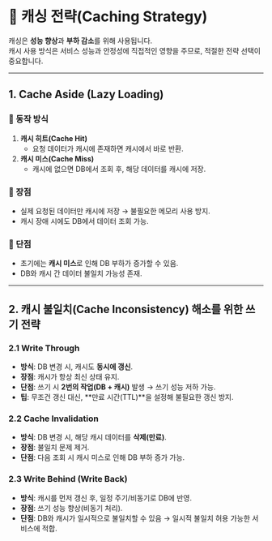 # 📌 캐싱 전략(Caching Strategy)

캐싱은 **성능 향상**과 **부하 감소**를 위해 사용됩니다.  
캐시 사용 방식은 서비스 성능과 안정성에 직접적인 영향을 주므로, 적절한 전략 선택이 중요합니다.

---

## 1. Cache Aside (Lazy Loading)

### 🔹 동작 방식
1. **캐시 히트(Cache Hit)**  
   - 요청 데이터가 캐시에 존재하면 캐시에서 바로 반환.
2. **캐시 미스(Cache Miss)**  
   - 캐시에 없으면 DB에서 조회 후, 해당 데이터를 캐시에 저장.

### 🔹 장점
- 실제 요청된 데이터만 캐시에 저장 → 불필요한 메모리 사용 방지.
- 캐시 장애 시에도 DB에서 데이터 조회 가능.

### 🔹 단점
- 초기에는 **캐시 미스**로 인해 DB 부하가 증가할 수 있음.
- DB와 캐시 간 데이터 불일치 가능성 존재.

---

## 2. 캐시 불일치(Cache Inconsistency) 해소를 위한 쓰기 전략

### 2.1 Write Through
- **방식**: DB 변경 시, 캐시도 **동시에 갱신**.
- **장점**: 캐시가 항상 최신 상태 유지.
- **단점**: 쓰기 시 **2번의 작업(DB + 캐시)** 발생 → 쓰기 성능 저하 가능.
- **팁**: 무조건 갱신 대신, **만료 시간(TTL)**을 설정해 불필요한 갱신 방지.

### 2.2 Cache Invalidation
- **방식**: DB 변경 시, 해당 캐시 데이터를 **삭제(만료)**.
- **장점**: 불일치 문제 제거.
- **단점**: 다음 조회 시 캐시 미스로 인해 DB 부하 증가 가능.

### 2.3 Write Behind (Write Back)
- **방식**: 캐시를 먼저 갱신 후, 일정 주기/비동기로 DB에 반영.
- **장점**: 쓰기 성능 향상(비동기 처리).
- **단점**: DB와 캐시가 일시적으로 불일치할 수 있음 → 일시적 불일치 허용 가능한 서비스에 적합.
